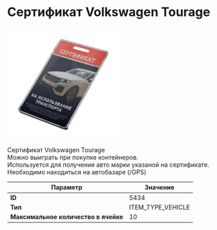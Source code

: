 # Сертификат Volkswagen Tourage

![Item Image](../img/5434.webp?raw=true)

Сертификат Volkswagen Tourage<br>Можно выиграть при покупке контейнеров.<br>Используется для получения авто марки указаной на сертификате.<br>Необходимо находиться на автобазаре (/GPS)


| Параметр | Значение |
|----------|----------|
| **ID** | 5434 |
| **Тип** | ITEM_TYPE_VEHICLE |
| **Максимальное количество в ячейке** | 10 |

